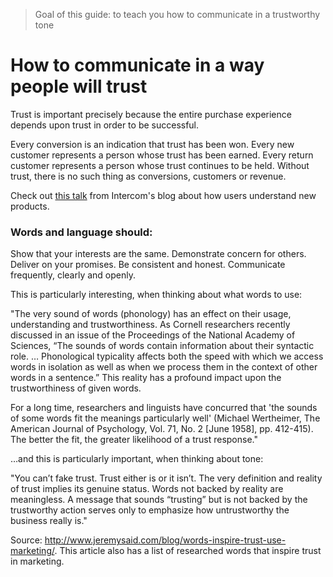 > Goal of this guide: to teach you how to communicate in a trustworthy tone

# How to communicate in a way people will trust

Trust is important precisely because the entire purchase experience depends upon trust in order to be successful.

Every conversion is an indication that trust has been won. Every new customer represents a person whose trust has been earned. Every return customer represents a person whose trust continues to be held. Without trust, there is no such thing as conversions, customers or revenue.

Check out [this talk](https://blog.intercom.io/users-understand-new-products/) from Intercom's blog about how users understand new products.

### Words and language should:

Show that your interests are the same.
Demonstrate concern for others.
Deliver on your promises.
Be consistent and honest.
Communicate frequently, clearly and openly.

This is particularly interesting, when thinking about what words to use:

"The very sound of words (phonology) has an effect on their usage, understanding and trustworthiness. As Cornell researchers recently discussed in an issue of the Proceedings of the National Academy of Sciences, “The sounds of words contain information about their syntactic role. … Phonological typicality affects both the speed with which we access words in isolation as well as when we process them in the context of other words in a sentence.” This reality has a profound impact upon the trustworthiness of given words.

For a long time, researchers and linguists have concurred that 'the sounds of some words fit the meanings particularly well' (Michael Wertheimer, The American Journal of Psychology, Vol. 71, No. 2 [June 1958], pp. 412-415). The better the fit, the greater likelihood of a trust response."

…and this is particularly important, when thinking about tone:

"You can’t fake trust. Trust either is or it isn’t. The very definition and reality of trust implies its genuine status. Words not backed by reality are meaningless. A message that sounds “trusting” but is not backed by the trustworthy action serves only to emphasize how untrustworthy the business really is."

Source: http://www.jeremysaid.com/blog/words-inspire-trust-use-marketing/. This article also has a list of researched words that inspire trust in marketing.

